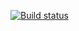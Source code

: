 [![Build status](https://ci.appveyor.com/api/projects/status/hc5nrbyiof05g0sr?svg=true)](https://ci.appveyor.com/project/EvgeniiaSanochkina/api-ci-gmvj2)
